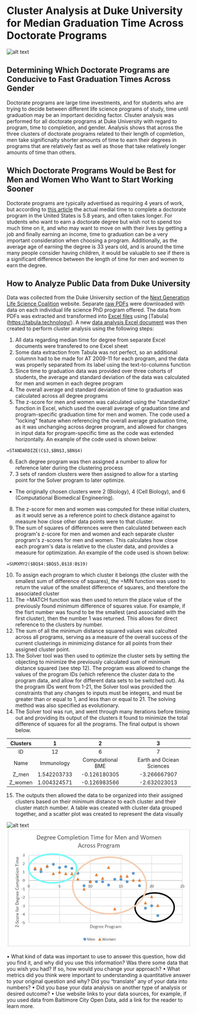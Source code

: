 # Cluster Analysis at Duke University for Median Graduation Time Across Doctorate Programs

![alt text](https://gradschool.duke.edu/sites/all/themes/grad/logo.png)

## Determining Which Doctorate Programs are Conducive to Fast Graduation Times Across Gender

Doctorate programs are large time investments, and for students who are trying to decide between different life science programs of study, time until graduation may be an important deciding factor. Clsuter analysis was performed for all doctorate programs at Duke University with regard to program, time to completion, and gender. Analysis shows that across the three clusters of doctorate programs related to their length of copmletion, men take significnalty shorter amounts of time to earn their degrees in programs that are relatively fast as well as those that take relatively longer amounts of time than others. 

## Which Doctorate Programs Would be Best for Men and Women Who Want to Start Working Sooner

Doctorate programs are typically advertised as requiring 4 years of work, but according to [this article](https://www.usnews.com/education/best-graduate-schools/articles/2019-08-12/how-long-does-it-take-to-get-a-phd-degree-and-should-you-get-one) the actual medial time to complete a doctorate program in the United States is 5.8 years, and often takes longer. For students who want to earn a doctorate degree but wish not to spend too much time on it, and who may want to move on with their lives by getting a job and finally earning an income, time to graduation can be a very important consideration when choosing a program. Additionally, as the average age of earning the degree is 33 years old, and is around the time many people consider having children, it would be valuable to see if there is a significant difference between the length of time for men and women to earn the degree.

## How to Analyze Public Data from Duke University 

Data was collected from the Duke University section of the [Next Generation Life Science Coalition](https://nglscoalition.org/coalition-data/) website. Separate [raw PDFs](https://github.com/karinafrank/karinafrank-cluster_analysis_for_median_graduation_time_across_doctorate_programs_at_duke_university/tree/master/Raw%20Data%20Files) were downloaded with data on each individual life science PhD program offered. The data from PDFs was extracted and transformed into [Excel files](https://github.com/karinafrank/karinafrank-cluster_analysis_for_median_graduation_time_across_doctorate_programs_at_duke_university/tree/master/Raw%20Data%20Files) using [Tabula] (https://tabula.technology/). A new [data analysis Excel document](https://github.com/karinafrank/karinafrank-cluster_analysis_for_median_graduation_time_across_doctorate_programs_at_duke_university/blob/master/Clustering%20Data%20Analysis.xlsx) was then created to perform cluster analysis using the following steps:
1. All data regarding median time for degree from separate Excel documents were transfered to one Excel sheet
2. Some data extraction from Tabula was not perfect, so an additional columnn had to be made for AT 2009-11 for each program, and the data was properly separated from its label using the text-to-columns function
3. Since time to graduation data was provided over three cohorts of students, the average and standard deviation of the data was calculated for men and women in each degree program
4. The overall average and standard deviation of time to graduation was calculated across all degree programs
5. The z-score for men and women was calculated using the "standardize" function in Excel, which used the overall average of graduation time and program-specific graduation time for men and women. The code used a "locking" feature when referencing the overall average graduation time, as it was unchanging across degree program, and allowed for changes in input data for program-specific time as the code was extended horizontally. An example of the code used is shown below:
```
=STANDARDIZE(C$3,$BN$3,$BN$4)
```
6. Each degree program was then assigned a number to allow for reference later during the clustering process
7. 3 sets of random clusters were then assigned to allow for a starting point for the Solver program to later optimize.
  * The originally chosen clusters were 2 (Biology), 4 (Cell Biology), and 6 (Computational Biomedical Engineering).
8. The z-score for men and women was computed for these initial clusters, as it would serve as a reference point to check distance against to measure how close other data points were to that cluster.
9. The sum of squares of differences were then calculated between each program's z-score for men and women and each separate cluster program's z-scores for men and women. This calculates how close each program's data is relative to the cluster data, and provides a measure for optimization. An example of the code used is shown below:
```
=SUMXMY2($BQ$4:$BQ$5,B$18:B$19)
```
10. To assign each program to which cluster it belongs (the cluster with the smallest sum of difference of squares), the =MIN function was used to return the value of the smallest difference of squares, and therefore the associated cluster
11. The =MATCH function was then used to return the place value of the previously found minimum difference of squares value. For example, if the fisrt number was found to be the smallest (and associated with the first cluster), then the number 1 was returned. This allows for direct reference to the clusters by number.
12. The sum of all the minimum distance squared values was calculted across all programs, serving as a measure of the overall success of the current clusterings in minimizing distance for all points from their assigned cluster point. 
13. The Solver tool was then used to optimize the cluster sets by setting the objecting to minimize the previously calculated sum of minimum distance squared (see step 12). The program was allowed to change the values of the program IDs (which reference the cluster data to the program data, and allow for different data sets to be switched out). As the program IDs went from 1-21, the Solver tool was provided the constraints that any changes to inputs must be integers, and must be greater than or equal to 1, and less than or equal to 21. The solving method was also specified as evolutionary. 
14. The Solver tool was run, and went through many iterations before timing out and providing its output of the clusters it found to minimize the total difference of squares for all the programs. The final output is shown below.

Clusters|	1|	2|	3
:---:|:---:|:---:|:---:
ID	|12|	6|	7
Name|	Immunology	|Computational BME	|Earth and Ociean Sciences
Z_men	|1.542203733	|-0.126180305	|-3.266667907
Z_women|1.004324571|	-0.126983566|	-2.632023013

15. The outputs then allowed the data to be organized into their assigned clusters based on their minimum distance to each cluster and their cluster match number. A table was created with cluster data grouped together, and a scatter plot was created to represent the data visually

![alt text]()
![alt text](https://github.com/karinafrank/karinafrank-cluster_analysis_for_median_graduation_time_across_doctorate_programs_at_duke_university/blob/master/Cluster%20Graph.JPG)




•	What kind of data was important to use to answer this question, how did you find it, and why did you use this information? Was there some data that you wish you had? If so, how would you change your approach?
•	What metrics did you think were important to understanding a quantitative answer to your original question and why? Did you “translate” any of your data into numbers?
•	Did you base your data analysis on another type of analysis or desired outcome?
•	Use website links to your data sources, for example, if you used data from Baltimore City Open Data, add a link for the reader to learn more.

